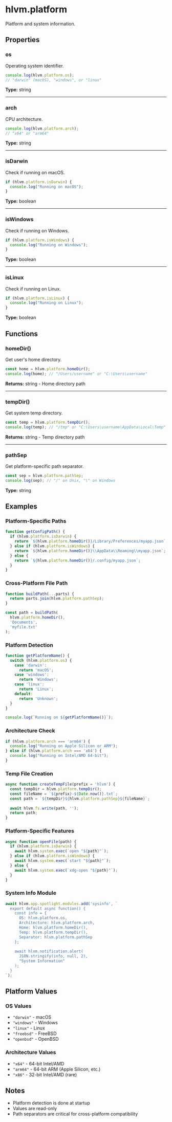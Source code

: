 # hlvm.platform

Platform and system information.

## Properties

### os

Operating system identifier.

```javascript
console.log(hlvm.platform.os);
// "darwin" (macOS), "windows", or "linux"
```

**Type:** string

---

### arch

CPU architecture.

```javascript
console.log(hlvm.platform.arch);
// "x64" or "arm64"
```

**Type:** string

---

### isDarwin

Check if running on macOS.

```javascript
if (hlvm.platform.isDarwin) {
  console.log("Running on macOS");
}
```

**Type:** boolean

---

### isWindows

Check if running on Windows.

```javascript
if (hlvm.platform.isWindows) {
  console.log("Running on Windows");
}
```

**Type:** boolean

---

### isLinux

Check if running on Linux.

```javascript
if (hlvm.platform.isLinux) {
  console.log("Running on Linux");
}
```

**Type:** boolean

## Functions

### homeDir()

Get user's home directory.

```javascript
const home = hlvm.platform.homeDir();
console.log(home); // "/Users/username" or "C:\Users\username"
```

**Returns:** string - Home directory path

---

### tempDir()

Get system temp directory.

```javascript
const temp = hlvm.platform.tempDir();
console.log(temp); // "/tmp" or "C:\Users\username\AppData\Local\Temp"
```

**Returns:** string - Temp directory path

---

### pathSep

Get platform-specific path separator.

```javascript
const sep = hlvm.platform.pathSep;
console.log(sep); // "/" on Unix, "\" on Windows
```

**Type:** string

## Examples

### Platform-Specific Paths

```javascript
function getConfigPath() {
  if (hlvm.platform.isDarwin) {
    return `${hlvm.platform.homeDir()}/Library/Preferences/myapp.json`;
  } else if (hlvm.platform.isWindows) {
    return `${hlvm.platform.homeDir()}\\AppData\\Roaming\\myapp.json`;
  } else {
    return `${hlvm.platform.homeDir()}/.config/myapp.json`;
  }
}
```

### Cross-Platform File Path

```javascript
function buildPath(...parts) {
  return parts.join(hlvm.platform.pathSep);
}

const path = buildPath(
  hlvm.platform.homeDir(),
  'Documents',
  'myfile.txt'
);
```

### Platform Detection

```javascript
function getPlatformName() {
  switch (hlvm.platform.os) {
    case 'darwin':
      return 'macOS';
    case 'windows':
      return 'Windows';
    case 'linux':
      return 'Linux';
    default:
      return 'Unknown';
  }
}

console.log(`Running on ${getPlatformName()}`);
```

### Architecture Check

```javascript
if (hlvm.platform.arch === 'arm64') {
  console.log("Running on Apple Silicon or ARM");
} else if (hlvm.platform.arch === 'x64') {
  console.log("Running on Intel/AMD 64-bit");
}
```

### Temp File Creation

```javascript
async function createTempFile(prefix = 'hlvm') {
  const tempDir = hlvm.platform.tempDir();
  const fileName = `${prefix}-${Date.now()}.txt`;
  const path = `${tempDir}${hlvm.platform.pathSep}${fileName}`;
  
  await hlvm.fs.write(path, '');
  return path;
}
```

### Platform-Specific Features

```javascript
async function openFile(path) {
  if (hlvm.platform.isDarwin) {
    await hlvm.system.exec(`open "${path}"`);
  } else if (hlvm.platform.isWindows) {
    await hlvm.system.exec(`start "${path}"`);
  } else {
    await hlvm.system.exec(`xdg-open "${path}"`);
  }
}
```

### System Info Module

```javascript
await hlvm.app.spotlight.modules.add('sysinfo', `
  export default async function() {
    const info = {
      OS: hlvm.platform.os,
      Architecture: hlvm.platform.arch,
      Home: hlvm.platform.homeDir(),
      Temp: hlvm.platform.tempDir(),
      Separator: hlvm.platform.pathSep
    };
    
    await hlvm.notification.alert(
      JSON.stringify(info, null, 2),
      "System Information"
    );
  }
`);
```

## Platform Values

### OS Values
- `"darwin"` - macOS
- `"windows"` - Windows
- `"linux"` - Linux
- `"freebsd"` - FreeBSD
- `"openbsd"` - OpenBSD

### Architecture Values
- `"x64"` - 64-bit Intel/AMD
- `"arm64"` - 64-bit ARM (Apple Silicon, etc.)
- `"x86"` - 32-bit Intel/AMD (rare)

## Notes

- Platform detection is done at startup
- Values are read-only
- Path separators are critical for cross-platform compatibility
